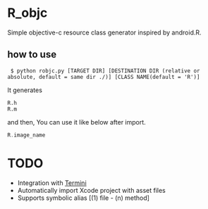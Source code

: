 # R_objc
Simple objective-c resource class generator inspired by android.R.

## how to use
```
 $ python robjc.py [TARGET DIR] [DESTINATION DIR (relative or absolute, default = same dir ./)] [CLASS NAME(default = 'R')]
```
It generates
```
R.h
R.m
```

and then, You can use it like below after import.
```objective-c
R.image_name
```

# TODO
* Integration with [Termini](https://github.com/metasmile/termini)
* Automatically import Xcode project with asset files
* Supports symbolic alias [(1) file - (n) method]
